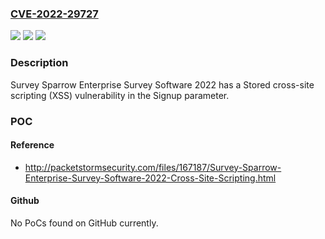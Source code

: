 ### [CVE-2022-29727](https://cve.mitre.org/cgi-bin/cvename.cgi?name=CVE-2022-29727)
![](https://img.shields.io/static/v1?label=Product&message=n%2Fa&color=blue)
![](https://img.shields.io/static/v1?label=Version&message=n%2Fa&color=blue)
![](https://img.shields.io/static/v1?label=Vulnerability&message=n%2Fa&color=brighgreen)

### Description

Survey Sparrow Enterprise Survey Software 2022 has a Stored cross-site scripting (XSS) vulnerability in the Signup parameter.

### POC

#### Reference
- http://packetstormsecurity.com/files/167187/Survey-Sparrow-Enterprise-Survey-Software-2022-Cross-Site-Scripting.html

#### Github
No PoCs found on GitHub currently.

